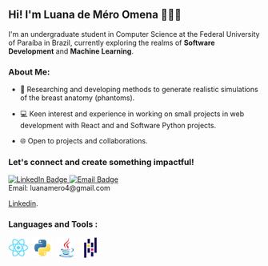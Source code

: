 ## Hi! I'm Luana de Méro Omena 👩🏻‍🎓

I'm an undergraduate student in Computer Science at the Federal University of Paraíba in Brazil, currently exploring the realms of **Software Development** and **Machine Learning**.

### About Me:

- 🔬 Researching and developing methods to generate realistic simulations of the breast anatomy (phantoms). 

- 💻 Keen interest and experience in working on small projects in web development with React and and Software Python projects.

- 🌐 Open to projects and collaborations.

### Let's connect and create something impactful!
<div id="badges">
  <a href="https://www.linkedin.com/in/luanamero/">
    <img src="https://img.shields.io/badge/LinkedIn-blue?style=for-the-badge&logo=linkedin&logoColor=white" alt="LinkedIn Badge"/>
  </a>
  <a href="luanamero4@gmail.com">
    <img src="https://img.shields.io/badge/Email-blue?style=for-the-badge&logo=email&logoColor=white" alt="Email Badge"/>
  </a>
</div>
Email: luanamero4@gmail.com

[Linkedin](https://www.linkedin.com/in/luanamero/).

### Languages and Tools :
<div>
  <img src="https://github.com/devicons/devicon/blob/6910f0503efdd315c8f9b858234310c06e04d9c0/icons/react/react-original.svg" title="React" alt="React" width="40" height="40"/>&nbsp;
  <img src="https://github.com/devicons/devicon/blob/6910f0503efdd315c8f9b858234310c06e04d9c0/icons/python/python-original.svg" title="Python" alt="Python" width="40" height="40"/>&nbsp;
  <img src="https://github.com/devicons/devicon/blob/6910f0503efdd315c8f9b858234310c06e04d9c0/icons/java/java-original.svg" title="Java" alt="Java" width="40" height="40"/>&nbsp;
  <img src="https://github.com/devicons/devicon/blob/6910f0503efdd315c8f9b858234310c06e04d9c0/icons/pandas/pandas-original.svg" title="Pandas" alt="Pandas" width="40" height="40"/>&nbsp;
</div>

<img src="https://komarev.com/ghpvc/?username=Luanamero&style=flat-square&color=blue" alt=""/>






